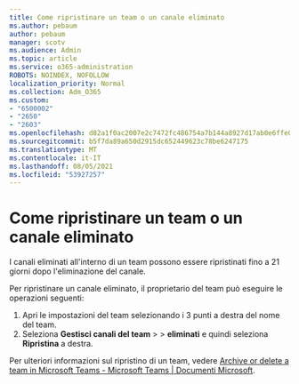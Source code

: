 ```yaml
---
title: Come ripristinare un team o un canale eliminato
ms.author: pebaum
author: pebaum
manager: scotv
ms.audience: Admin
ms.topic: article
ms.service: o365-administration
ROBOTS: NOINDEX, NOFOLLOW
localization_priority: Normal
ms.collection: Adm_O365
ms.custom:
- "6500002"
- "2650"
- "2603"
ms.openlocfilehash: d82a1f0ac2007e2c7472fc486754a7b144a8927d17ab0e6ffe0fed6fd2ddf4e4
ms.sourcegitcommit: b5f7da89a650d2915dc652449623c78be6247175
ms.translationtype: MT
ms.contentlocale: it-IT
ms.lasthandoff: 08/05/2021
ms.locfileid: "53927257"
---
```

# <a name="how-to-restore-a-deleted-team-or-channel"></a>Come ripristinare un team o un canale eliminato

I canali eliminati all'interno di un team possono essere ripristinati fino a 21 giorni dopo l'eliminazione del canale.

Per ripristinare un canale eliminato, il proprietario del team può eseguire le operazioni seguenti:

1. Apri le impostazioni del team selezionando i 3 punti a destra del nome del team.
2. Seleziona **Gestisci canali del team**  >    >  **eliminati** e quindi seleziona **Ripristina** a destra.

Per ulteriori informazioni sul ripristino di un team, vedere [Archive or delete a team in Microsoft Teams - Microsoft Teams | Documenti Microsoft](https://docs.microsoft.com/microsoftteams/archive-or-delete-a-team#restore-a-deleted-team).
